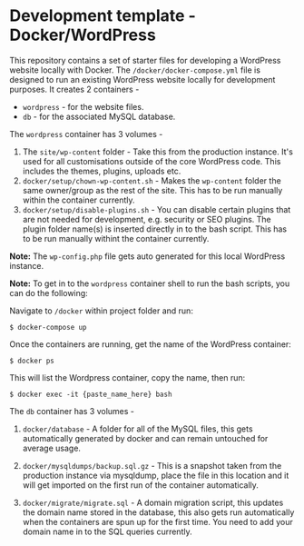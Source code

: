 # Development template - Docker/WordPress

This repository contains a set of starter files for developing a WordPress website locally with Docker. The `/docker/docker-compose.yml` file is designed to run an existing WordPress website locally for development purposes. It creates 2 containers - 

* `wordpress` - for the website files.
* `db` - for the associated MySQL database.

The `wordpress` container has 3 volumes - 

1. The `site/wp-content` folder - Take this from the production instance. It's used for all customisations outside of the core WordPress code. This includes the themes, plugins, uploads etc.
2. `docker/setup/chown-wp-content.sh` - Makes the `wp-content` folder the same owner/group as the rest of the site. This has to be run manually within the container currently.
3. `docker/setup/disable-plugins.sh` - You can disable certain plugins that are not needed for development, e.g. security or SEO plugins. The plugin folder name(s) is inserted directly in to the bash script. This has to be run manually withint the container currently. 

**Note:** The `wp-config.php` file gets auto generated for this local WordPress instance.

**Note:** To get in to the `wordpress` container shell to run the bash scripts, you can do the following:

Navigate to `/docker` within project folder and run:

`$ docker-compose up`

Once the containers are running, get the name of the WordPress container:

`$ docker ps`

This will list the Wordpress container, copy the name, then run:

`$ docker exec -it {paste_name_here} bash` 

The `db` container has 3 volumes - 

1. `docker/database` - A folder for all of the MySQL files, this gets automatically generated by docker and can remain untouched for average usage.

2. `docker/mysqldumps/backup.sql.gz` - This is a snapshot taken from the production instance via mysqldump, place the file in this location and it will get imported on the first run of the container automatically.

3. `docker/migrate/migrate.sql` - A domain migration script, this updates the domain name stored in the database, this also gets run automatically when the containers are spun up for the first time. You need to add your domain name in to the SQL queries currently.
